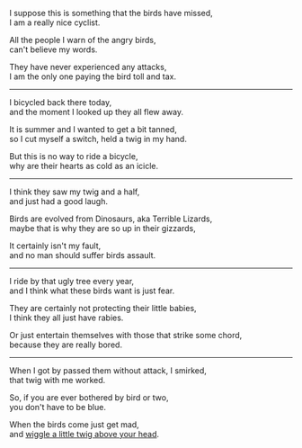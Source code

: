 I suppose this is something that the birds have missed,\
I am a really nice cyclist.

All the people I warn of the angry birds,\
can't believe my words.

They have never experienced any attacks,\
I am the only one paying the bird toll and tax.

---

I bicycled back there today,\
and the moment I looked up they all flew away.

It is summer and I wanted to get a bit tanned,\
so I cut myself a switch, held a twig in my hand.

But this is no way to ride a bicycle,\
why are their hearts as cold as an icicle.

---

I think they saw my twig and a half,\
and just had a good laugh.

Birds are evolved from Dinosaurs, aka Terrible Lizards,\
maybe that is why they are so up in their gizzards,

It certainly isn't my fault,\
and no man should suffer birds assault.

---

I ride by that ugly tree every year,\
and I think what these birds want is just fear.

They are certainly not protecting their little babies,\
I think they all just have rabies.

Or just entertain themselves with those that strike some chord,\
because they are really bored.

---

When I got by passed them without attack, I smirked,\
that twig with me worked.

So, if you are ever bothered by bird or two,\
you don't have to be blue.

When the birds come just get mad,\
and [wiggle a little twig above your head](https://www.youtube.com/watch?v=gWGiWHwmhhc).
